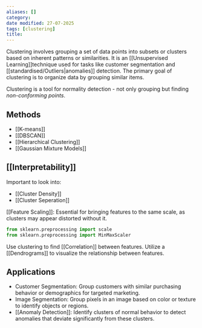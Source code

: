 ```yaml
---
aliases: []
category:
date modified: 27-07-2025
tags: [clustering]
title: 
---
```

Clustering involves grouping a set of data points into subsets or clusters based on inherent patterns or similarities. It is an [[Unsupervised Learning]]technique used for tasks like customer segmentation and [[standardised/Outliers|anomalies]] detection. The primary goal of clustering is to organize data by grouping similar items.

Clustering is a tool for normality detection - not only grouping but finding *non-conforming points*.
## Methods

- [[K-means]]
- [[DBSCAN]]
- [[Hierarchical Clustering]]
- [[Gaussian Mixture Models]]
## [[Interpretability]]

Important to look into:
- [[Cluster Density]]
- [[Cluster Seperation]]

 [[Feature Scaling]]: Essential for bringing features to the same scale, as clusters may appear distorted without it.
  ```python
  from sklearn.preprocessing import scale
  from sklearn.preprocessing import MinMaxScaler
  ```

Use clustering to find [[Correlation]] between features. Utilize a [[Dendrograms]] to visualize the relationship between features.

## Applications

- Customer Segmentation: Group customers with similar purchasing behavior or demographics for targeted marketing.
- Image Segmentation: Group pixels in an image based on color or texture to identify objects or regions.
- [[Anomaly Detection]]: Identify clusters of normal behavior to detect anomalies that deviate significantly from these clusters.